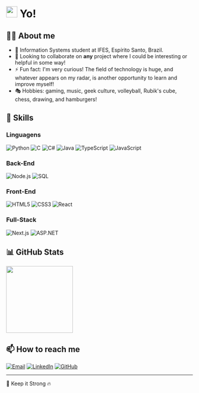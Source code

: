 # <img src="https://media.giphy.com/media/hvRJCLFzcasrR4ia7z/giphy.gif" width="30px"> Yo! 

## 👨‍💻 About me

- 🔭 Information Systems student at IFES, Espírito Santo, Brazil.
- 👯 Looking to collaborate on **any** project where I could be interesting or helpful in some way!
- ⚡ Fun fact: I'm very curious! The field of technology is huge, and whatever appears on my radar, is another opportunity to learn and improve myself!
- 🎭 Hobbies: gaming, music, geek culture, volleyball, Rubik's cube, chess, drawing, and hamburgers!

## 🚀 Skills

### Linguagens
![Python](https://img.shields.io/badge/-Python-3776AB?style=flat&logo=python&logoColor=white)
![C](https://img.shields.io/badge/-C-A8B9CC?style=flat&logo=c&logoColor=black)
![C#](https://img.shields.io/badge/-C%23-239120?style=flat&logo=c-sharp&logoColor=white)
![Java](https://img.shields.io/badge/-Java-007396?style=flat&logo=java&logoColor=white)
![TypeScript](https://img.shields.io/badge/-TypeScript-3178C6?style=flat&logo=typescript&logoColor=white)
![JavaScript](https://img.shields.io/badge/-JavaScript-F7DF1E?style=flat&logo=javascript&logoColor=black)

### Back-End
![Node.js](https://img.shields.io/badge/-Node.js-339933?style=flat&logo=node.js&logoColor=white)
![SQL](https://img.shields.io/badge/-SQL-4479A1?style=flat&logo=mysql&logoColor=white)

### Front-End
![HTML5](https://img.shields.io/badge/-HTML5-E34F26?style=flat&logo=html5&logoColor=white)
![CSS3](https://img.shields.io/badge/-CSS3-1572B6?style=flat&logo=css3&logoColor=white)
![React](https://img.shields.io/badge/-React-61DAFB?style=flat&logo=react&logoColor=black)

### Full-Stack
![Next.js](https://img.shields.io/badge/-Next.js-000000?style=flat&logo=next.js&logoColor=white)
![ASP.NET](https://img.shields.io/badge/-ASP.NET-512BD4?style=flat&logo=dotnet&logoColor=white)

## 📊 GitHub Stats
<!--
<img height="180em" src="https://github-readme-stats.vercel.app/api?username=PauloYo&show_icons=true&theme=dracula&include_all_commits=true&count_private=true"/>
-->
<img height="180em" src="https://github-readme-stats.vercel.app/api/top-langs/?username=PauloYo&layout=compact&langs_count=7&theme=dracula"/>

## 📫 How to reach me

[![Email](https://img.shields.io/badge/-Email-D14836?style=flat&logo=gmail&logoColor=white)](mailto:paulosousasancheslopes@gmail.com)
[![LinkedIn](https://img.shields.io/badge/-LinkedIn-0077B5?style=flat&logo=linkedin&logoColor=white)](https://www.linkedin.com/in/paulosslopes/)
[![GitHub](https://img.shields.io/badge/-GitHub-181717?style=flat&logo=github&logoColor=white)](https://github.com/PauloYo)

---

💪 Keep it Strong 🔥
